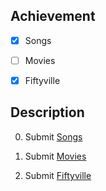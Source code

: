 ## Achievement



- [x] Songs

- [ ] Movies

- [x] Fiftyville



## Description



0. Submit [Songs](https://cs50.harvard.edu/x/2025/psets/7/songs/)

1. Submit [Movies](https://cs50.harvard.edu/x/2025/psets/7/movies/)

2. Submit [Fiftyville](https://cs50.harvard.edu/x/2025/psets/7/fiftyville/)
